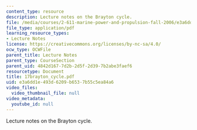```yaml
---
content_type: resource
description: Lecture notes on the Brayton cycle.
file: /media/courses/2-611-marine-power-and-propulsion-fall-2006/e3a6dd1e493d6209b6537b55c5ea84a6_17brayton_cycle.pdf
file_type: application/pdf
learning_resource_types:
- Lecture Notes
license: https://creativecommons.org/licenses/by-nc-sa/4.0/
ocw_type: OCWFile
parent_title: Lecture Notes
parent_type: CourseSection
parent_uid: 4842d167-7d2b-2d5f-2d39-7b2abe3faef6
resourcetype: Document
title: 17brayton_cycle.pdf
uid: e3a6dd1e-493d-6209-b653-7b55c5ea84a6
video_files:
  video_thumbnail_file: null
video_metadata:
  youtube_id: null
---
```

Lecture notes on the Brayton cycle.